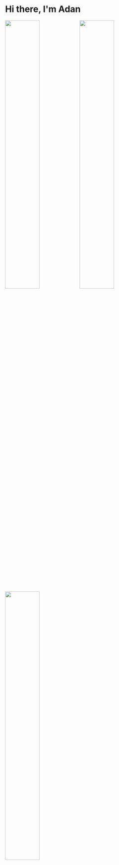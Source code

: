 # Hi there, I'm Adan 

<img align="left" width="47%" src="https://github-readme-stats.vercel.app/api/top-langs/?username=viveroa2291&layout=compact"/>
<img align="left" width="47%" src="https://github-readme-stats.vercel.app/api/top-langs/?username=viveroa2291)](https://github.com/viveroa2291/github-readme-stats)"/>
<img align="left" width="47%" src="https://github-readme-stats.vercel.app/api?username=viveroa2291&show_icons=true&theme=radical"/>
